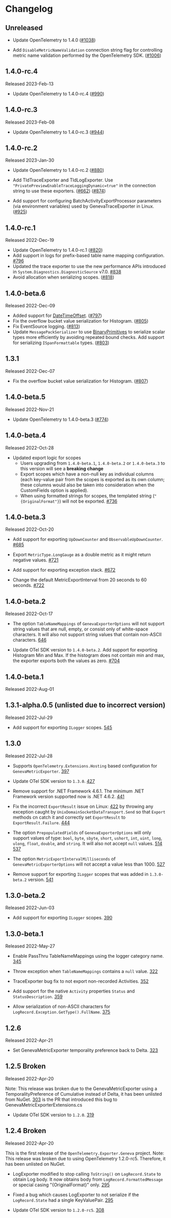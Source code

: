 # Changelog

## Unreleased

* Update OpenTelemetry to 1.4.0
  ([#1038](https://github.com/open-telemetry/opentelemetry-dotnet-contrib/pull/1038))

* Add `DisableMetricNameValidation` connection string flag for controlling
  metric name validation performed by the OpenTelemetry SDK.
  ([#1006](https://github.com/open-telemetry/opentelemetry-dotnet-contrib/pull/1006))

## 1.4.0-rc.4

Released 2023-Feb-13

* Update OpenTelemetry to 1.4.0-rc.4
  ([#990](https://github.com/open-telemetry/opentelemetry-dotnet-contrib/pull/990))

## 1.4.0-rc.3

Released 2023-Feb-08

* Update OpenTelemetry to 1.4.0-rc.3
  ([#944](https://github.com/open-telemetry/opentelemetry-dotnet-contrib/pull/944))

## 1.4.0-rc.2

Released 2023-Jan-30

* Update OpenTelemetry to 1.4.0-rc.2
  ([#880](https://github.com/open-telemetry/opentelemetry-dotnet-contrib/pull/880))

* Add TldTraceExporter and TldLogExporter. Use
  `"PrivatePreviewEnableTraceLoggingDynamic=true"` in the connection string to
  use these exporters.
  ([#662](https://github.com/open-telemetry/opentelemetry-dotnet-contrib/pull/662))
  ([#874](https://github.com/open-telemetry/opentelemetry-dotnet-contrib/pull/874))

* Add support for configuring BatchActivityExportProcessor parameters (via
  environment variables) used by GenevaTraceExporter in Linux.
  ([#925](https://github.com/open-telemetry/opentelemetry-dotnet-contrib/pull/925))

## 1.4.0-rc.1

Released 2022-Dec-19

* Update OpenTelemetry to 1.4.0-rc.1
  ([#820](https://github.com/open-telemetry/opentelemetry-dotnet-contrib/pull/820))
* Add support in logs for prefix-based table name mapping configuration.
  [#796](https://github.com/open-telemetry/opentelemetry-dotnet-contrib/pull/796)
* Updated the trace exporter to use the new performance APIs introduced in
  `System.Diagnostics.DiagnosticSource` v7.0.
  [#838](https://github.com/open-telemetry/opentelemetry-dotnet-contrib/pull/838)
* Avoid allocation when serializing scopes.
  ([#818](https://github.com/open-telemetry/opentelemetry-dotnet-contrib/pull/818))

## 1.4.0-beta.6

Released 2022-Dec-09

* Added support for
  [DateTimeOffset](https://learn.microsoft.com/dotnet/api/system.datetimeoffset).
  ([#797](https://github.com/open-telemetry/opentelemetry-dotnet-contrib/pull/797))
* Fix the overflow bucket value serialization for Histogram.
  ([#805](https://github.com/open-telemetry/opentelemetry-dotnet-contrib/pull/805))
* Fix EventSource logging.
  ([#813](https://github.com/open-telemetry/opentelemetry-dotnet-contrib/pull/813))
* Update `MessagePackSerializer` to use
  [BinaryPrimitives](https://learn.microsoft.com/dotnet/api/system.buffers.binary.binaryprimitives)
  to serialize scalar types more efficiently by avoiding repeated bound checks.
  Add support for serializing `ISpanFormattable` types.
  ([#803](https://github.com/open-telemetry/opentelemetry-dotnet-contrib/pull/803))

## 1.3.1

Released 2022-Dec-07

* Fix the overflow bucket value serialization for Histogram.
  ([#807](https://github.com/open-telemetry/opentelemetry-dotnet-contrib/pull/807))

## 1.4.0-beta.5

Released 2022-Nov-21

* Update OpenTelemetry to 1.4.0-beta.3
  ([#774](https://github.com/open-telemetry/opentelemetry-dotnet-contrib/pull/774))

## 1.4.0-beta.4

Released 2022-Oct-28

* Updated export logic for scopes
  * Users upgrading from `1.4.0-beta.1`, `1.4.0-beta.2` or `1.4.0-beta.3` to
    this version will see a **breaking change**
  * Export scopes which have a non-null key as individual columns (each
    key-value pair from the scopes is exported as its own column; these columns
    would also be taken into consideration when the CustomFields option is
    applied).
  * When using formatted strings for scopes, the templated string
    (`"{OriginalFormat"}`) will not be exported.
  [#736](https://github.com/open-telemetry/opentelemetry-dotnet-contrib/pull/736)

## 1.4.0-beta.3

Released 2022-Oct-20

* Add support for exporting `UpDownCounter` and `ObservableUpDownCounter`.
  [#685](https://github.com/open-telemetry/opentelemetry-dotnet-contrib/pull/685)

* Export `MetricType.LongGauge` as a double metric as it might return negative
  values.
  [#721](https://github.com/open-telemetry/opentelemetry-dotnet-contrib/pull/721)

* Add support for exporting exception stack.
  [#672](https://github.com/open-telemetry/opentelemetry-dotnet-contrib/pull/672)

* Change the default MetricExportInterval from 20 seconds to 60 seconds.
  [#722](https://github.com/open-telemetry/opentelemetry-dotnet-contrib/pull/722)

## 1.4.0-beta.2

Released 2022-Oct-17

* The option `TableNameMappings` of `GenevaExporterOptions` will not support
  string values that are null, empty, or consist only of white-space characters.
  It will also not support string values that contain non-ASCII characters.
  [646](https://github.com/open-telemetry/opentelemetry-dotnet-contrib/pull/646)

* Update OTel SDK version to `1.4.0-beta.2`. Add support for exporting Histogram
  Min and Max. If the histogram does not contain min and max, the exporter
  exports both the values as zero.
  [#704](https://github.com/open-telemetry/opentelemetry-dotnet-contrib/pull/704)

## 1.4.0-beta.1

Released 2022-Aug-01

## 1.3.1-alpha.0.5 (unlisted due to incorrect version)

Released 2022-Jul-29

* Add support for exporting `ILogger` scopes.
[545](https://github.com/open-telemetry/opentelemetry-dotnet-contrib/pull/545)

## 1.3.0

Released 2022-Jul-28

* Supports `OpenTelemetry.Extensions.Hosting` based configuration for
`GenevaMetricExporter`.
[397](https://github.com/open-telemetry/opentelemetry-dotnet-contrib/pull/397)

* Update OTel SDK version to `1.3.0`.
[427](https://github.com/open-telemetry/opentelemetry-dotnet-contrib/pull/427)

* Remove support for .NET Framework 4.6.1. The minimum .NET Framework version
supported now is .NET 4.6.2.
[441](https://github.com/open-telemetry/opentelemetry-dotnet-contrib/pull/441)

* Fix the incorrect `ExportResult` issue on Linux:
[422](https://github.com/open-telemetry/opentelemetry-dotnet-contrib/issues/422)
by throwing any exception caught by `UnixDomainSocketDataTransport.Send` so that
`Export` methods cn catch it and correctly set `ExportResult` to
`ExportResult.Failure`.
[444](https://github.com/open-telemetry/opentelemetry-dotnet-contrib/pull/444)

* The option `PrepopulatedFields` of `GenevaExporterOptions` will only support
values of type: `bool`, `byte`, `sbyte`, `short`, `ushort`, `int`, `uint`,
`long`, `ulong`, `float`, `double`, and `string`. It will also not accept `null`
values.
[514](https://github.com/open-telemetry/opentelemetry-dotnet-contrib/pull/514)
[537](https://github.com/open-telemetry/opentelemetry-dotnet-contrib/pull/537)

* The option `MetricExportIntervalMilliseconds` of `GenevaMetricExporterOptions`
will not accept a value less than 1000.
[527](https://github.com/open-telemetry/opentelemetry-dotnet-contrib/pull/527)

* Remove support for exporting `ILogger` scopes that was added in `1.3.0-beta.2`
version.
[541](https://github.com/open-telemetry/opentelemetry-dotnet-contrib/pull/541)

## 1.3.0-beta.2

Released 2022-Jun-03

* Add support for exporting `ILogger` scopes.
[390](https://github.com/open-telemetry/opentelemetry-dotnet-contrib/pull/390)

## 1.3.0-beta.1

Released 2022-May-27

* Enable PassThru TableNameMappings using the logger category name.
[345](https://github.com/open-telemetry/opentelemetry-dotnet-contrib/pull/345)

* Throw exception when `TableNameMappings` contains a `null` value.
[322](https://github.com/open-telemetry/opentelemetry-dotnet-contrib/pull/322)

* TraceExporter bug fix to not export non-recorded Activities.
[352](https://github.com/open-telemetry/opentelemetry-dotnet-contrib/pull/352)

* Add support for the native `Activity` properties `Status` and
`StatusDescription`.
[359](https://github.com/open-telemetry/opentelemetry-dotnet-contrib/pull/359)

* Allow serialization of non-ASCII characters for
`LogRecord.Exception.GetType().FullName`.
[375](https://github.com/open-telemetry/opentelemetry-dotnet-contrib/pull/375)

## 1.2.6

Released 2022-Apr-21

* Set GenevaMetricExporter temporality preference back to Delta.
[323](https://github.com/open-telemetry/opentelemetry-dotnet-contrib/pull/323)

## 1.2.5 Broken

Released 2022-Apr-20

Note: This release was broken due to the GenevaMetricExporter using a
TemporalityPreference of Cumulative instead of Delta, it has been unlisted from
NuGet.
[303](https://github.com/open-telemetry/opentelemetry-dotnet-contrib/pull/303)
is the PR that introduced this bug to GenevaMetricExporterExtensions.cs

* Update OTel SDK version to `1.2.0`.
[319](https://github.com/open-telemetry/opentelemetry-dotnet-contrib/pull/319)

## 1.2.4 Broken

Released 2022-Apr-20

This is the first release of the `OpenTelemetry.Exporter.Geneva` project. Note:
This release was broken due to using OpenTelemetry 1.2.0-rc5. Therefore, it has
been unlisted on NuGet.

* LogExporter modified to stop calling `ToString()` on `LogRecord.State` to
obtain Log body. It now obtains body from `LogRecord.FormattedMessage` or
special casing "{OriginalFormat}" only.
[295](https://github.com/open-telemetry/opentelemetry-dotnet-contrib/pull/295)

* Fixed a bug which causes LogExporter to not serialize if the `LogRecord.State`
had a single KeyValuePair.
[295](https://github.com/open-telemetry/opentelemetry-dotnet-contrib/pull/295)

* Update OTel SDK version to `1.2.0-rc5`.
[308](https://github.com/open-telemetry/opentelemetry-dotnet-contrib/pull/308)
